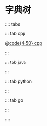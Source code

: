 # 字典树

:::: tabs

::: tab cpp

@[code{4-50} cpp](@snippets/cpp/src/data_structure/trie.hpp)

:::

::: tab java

:::

::: tab python

:::

::: tab go

:::

::::
